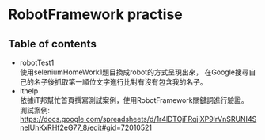 # RobotFramework practise
## Table of contents
* robotTest1<br>
使用seleniumHomeWork1題目換成robot的方式呈現出來，
在Google搜尋自己的名子後抓取第一順位文字進行比對有沒有包含我的名子。
* ithelp<br>
依據iT邦幫忙首頁撰寫測試案例，使用RobotFramework關鍵詞進行驗證。<br>
測試案例:<br>
https://docs.google.com/spreadsheets/d/1r4lDTOjFRqjiXP9lrVnSRUNI4SnelUhKxRHf2eG77_8/edit#gid=72010521